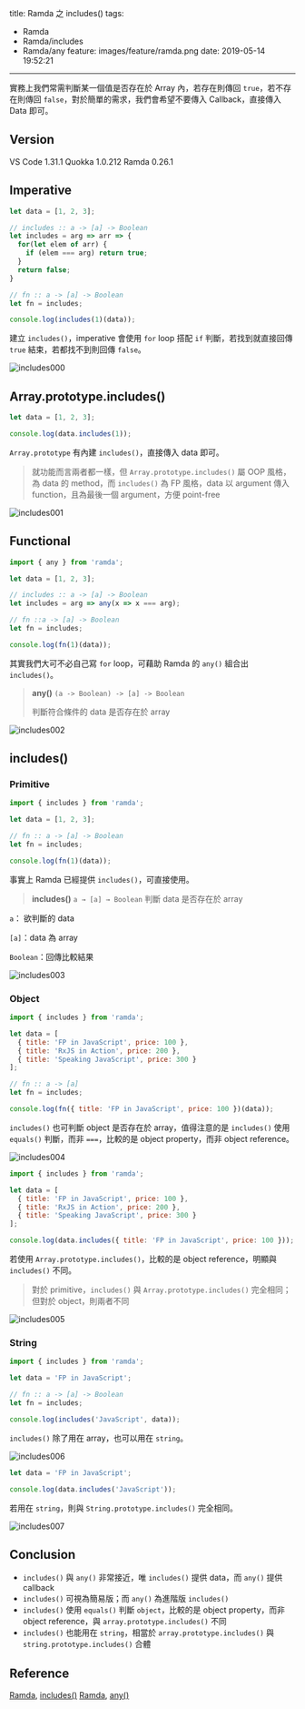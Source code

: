 title: Ramda 之 includes()
tags:
  - Ramda
  - Ramda/includes
  - Ramda/any
feature: images/feature/ramda.png
date: 2019-05-14 19:52:21
---
實務上我們常需判斷某一個值是否存在於 Array 內，若存在則傳回 `true`，若不存在則傳回 `false`，對於簡單的需求，我們會希望不要傳入 Callback，直接傳入 Data 即可。

<!-- more -->

## Version

VS Code 1.31.1
Quokka 1.0.212
Ramda 0.26.1

## Imperative

```javascript
let data = [1, 2, 3];

// includes :: a -> [a] -> Boolean
let includes = arg => arr => {
  for(let elem of arr) {
    if (elem === arg) return true;
  }
  return false;
}

// fn :: a -> [a] -> Boolean
let fn = includes;

console.log(includes(1)(data));
```

建立 `includes()`，imperative 會使用 `for` loop 搭配 `if` 判斷，若找到就直接回傳  `true` 結束，若都找不到則回傳 `false`。

![includes000](/images/ramda/includes/includes000.png)

## Array.prototype.includes()

```javascript
let data = [1, 2, 3];

console.log(data.includes(1));
```

`Array.prototype` 有內建 `includes()`，直接傳入 data 即可。

> 就功能而言兩者都一樣，但 `Array.prototype.includes()` 屬 OOP 風格，為 data 的 method，而 `includes()` 為 FP 風格，data 以 argument 傳入 function，且為最後一個 argument，方便 point-free

![includes001](/images/ramda/includes/includes001.png)

## Functional

```javascript
import { any } from 'ramda';

let data = [1, 2, 3];

// includes :: a -> [a] -> Boolean
let includes = arg => any(x => x === arg);

// fn ::a -> [a] -> Boolean
let fn = includes;

console.log(fn(1)(data));
```

其實我們大可不必自己寫 `for` loop，可藉助 Ramda 的 `any()` 組合出 `includes()`。

> **any()**
> `(a -> Boolean) -> [a] -> Boolean`
>
> 判斷符合條件的 data 是否存在於 array 

![includes002](/images/ramda/includes/includes002.png)

## includes()

### Primitive

```javascript
import { includes } from 'ramda';

let data = [1, 2, 3];

// fn :: a -> [a] -> Boolean
let fn = includes;

console.log(fn(1)(data));
```

事實上 Ramda 已經提供 `includes()`，可直接使用。

> **includes()**
> `a → [a] → Boolean`
> 判斷 data 是否存在於 array

`a`： 欲判斷的 data

`[a]`：data 為 array

`Boolean`：回傳比較結果

![includes003](/images/ramda/includes/includes003.png)

### Object

```javascript
import { includes } from 'ramda';

let data = [
  { title: 'FP in JavaScript', price: 100 },
  { title: 'RxJS in Action', price: 200 },
  { title: 'Speaking JavaScript', price: 300 }
];

// fn :: a -> [a]
let fn = includes;

console.log(fn({ title: 'FP in JavaScript', price: 100 })(data));
```

`includes()` 也可判斷 object 是否存在於 array，值得注意的是 `includes()` 使用 `equals()` 判斷，而非 `===`，比較的是 object property，而非 object reference。

![includes004](/images/ramda/includes/includes004.png)

```javascript
import { includes } from 'ramda';

let data = [
  { title: 'FP in JavaScript', price: 100 },
  { title: 'RxJS in Action', price: 200 },
  { title: 'Speaking JavaScript', price: 300 }
];

console.log(data.includes({ title: 'FP in JavaScript', price: 100 }));
```

若使用 `Array.prototype.includes()`，比較的是 object reference，明顯與 `includes()` 不同。

> 對於 primitive，`includes()` 與 `Array.prototype.includes()` 完全相同；但對於 object，則兩者不同

![includes005](/images/ramda/includes/includes005.png)

### String

```javascript
import { includes } from 'ramda';

let data = 'FP in JavaScript';

// fn :: a -> [a] -> Boolean
let fn = includes;

console.log(includes('JavaScript', data));
```

`includes()` 除了用在 array，也可以用在 `string`。

![includes006](/images/ramda/includes/includes006.png)

```javascript
let data = 'FP in JavaScript';

console.log(data.includes('JavaScript'));
```

若用在 `string`，則與 `String.prototype.includes()` 完全相同。

![includes007](/images/ramda/includes/includes007.png)

## Conclusion

* `includes()` 與 `any()` 非常接近，唯 `includes()` 提供 data，而 `any()` 提供 callback
* `includes()` 可視為簡易版；而 `any()` 為進階版 `includes()` 
* `includes()` 使用 `equals()` 判斷 `object`，比較的是 object property，而非 object reference，與 `array.prototype.includes()` 不同
* `includes()` 也能用在 `string`，相當於 `array.prototype.includes()` 與 `string.prototype.includes()` 合體

## Reference

[Ramda](https://ramdajs.com), [includes()](https://ramdajs.com/docs/#includes)
[Ramda](https://ramdajs.com), [any()](https://ramdajs.com/docs/#any)